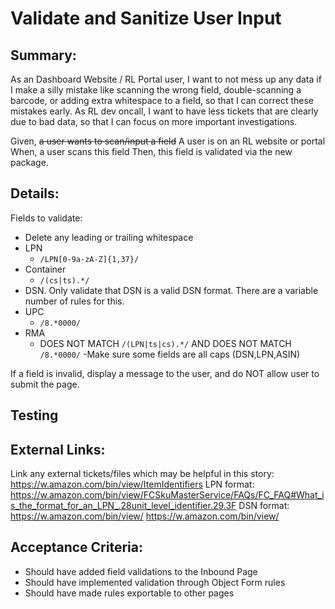 
# Validate and Sanitize User Input
## Summary:
As an Dashboard Website / RL Portal user, I want to not mess up any data if I make a silly mistake like scanning the wrong field, double-scanning a barcode, or adding extra whitespace to a field, so that I can correct these mistakes early.
As RL dev oncall, I want to have less tickets that are clearly due to bad data, so that I can focus on more important investigations.

Given, ~~a user wants to scan/input a field~~ A user is on an RL website or portal
When, a user scans this field
Then, this field is validated via the new package.

## Details:

Fields to validate:
- Delete any leading or trailing whitespace
- LPN
    - `/LPN[0-9a-zA-Z]{1,37}/`
- Container
    - `/(cs|ts).*/`
- DSN. Only validate that DSN is a valid DSN format. There are a variable number of rules for this.
- UPC
    - `/8.*0000/`
- RMA
    - DOES NOT MATCH `/(LPN|ts|cs).*/` AND DOES NOT MATCH `/8.*0000/`
-Make sure some fields are all caps (DSN,LPN,ASIN)

If a field is invalid, display a message to the user, and do NOT allow user to submit the page.

## Testing

## External Links:
Link any external tickets/files which may be helpful in this story:
https://w.amazon.com/bin/view/ItemIdentifiers
LPN format:
https://w.amazon.com/bin/view/FCSkuMasterService/FAQs/FC_FAQ#What_is_the_format_for_an_LPN_.28unit_level_identifier.29.3F
DSN format:
https://w.amazon.com/bin/view/
https://w.amazon.com/bin/view/


## Acceptance Criteria:
- Should have added field validations to the Inbound Page
- Should have implemented validation through Object Form rules
- Should have made rules exportable to other pages
